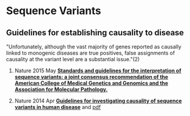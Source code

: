 # Sequence Variants

## Guidelines for establishing causality to disease
"Unfortunately, although the vast majority of genes reported as 
causally linked to monogenic diseases are true positives,
false assignments of causality at the variant level are a 
substantial issue."(2)

  1) Nature 2015 May [**Standards and guidelines for the interpretation of sequence variants: 
a joint consensus recommendation of the American College of Medical Genetics 
and Genomics and the Association for Molecular Pathology.**](
     http://www.nature.com/gim/journal/v17/n5/full/gim201530a.html)

  2) Nature 2014 Apr [**Guidelines for investigating causality of sequence variants in human disease**](
     http://www.nature.com/nature/journal/v508/n7497/full/nature13127.html) and
     [pdf](doc/papers/2014_Nature_Guidelines_disease_causality.pdf)    


